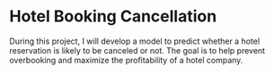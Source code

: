 # Hotel Booking Cancellation
During this project, I will develop a model to predict whether a hotel reservation is likely to be canceled or not. The goal is to help prevent overbooking and maximize the profitability of a hotel company.
